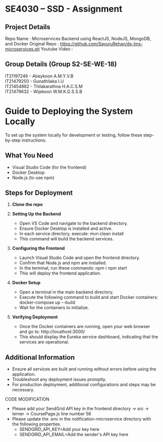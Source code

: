 # SE4030 – SSD - Assignment

## Project Details

Repo Name : Microservices Backend using ReactJS, NodeJS, MongoDB, and Docker
Original Repo : https://github.com/SayuruRehan/ds-lms-microservices.git
Youtube Video :

## Group Details (Group S2-SE-WE-18)

IT21197246 - Abeykoon A.M.Y.V.B <br />
IT21479250 - Gunathilaka I.U <br />
IT21454882 - Thilakarathna H.A.C.S.M <br />
IT21479632 - Wijekoon W.M.K.G.S.S.B <br />

# Guide to Deploying the System Locally

To set up the system locally for development or testing, follow these step-by-step instructions.

## What You Need

- Visual Studio Code (for the frontend)
- Docker Desktop
- Node.js (to use npm)

## Steps for Deployment

1. **Clone the repo**

2. **Setting Up the Backend**

   - Open VS Code and navigate to the backend directory.
   - Ensure Docker Desktop is installed and active.
   - In each service directory, execute:
     mvn clean install
   - This command will build the backend services.

3. **Configuring the Frontend**

   - Launch Visual Studio Code and open the frontend directory.
   - Confirm that Node.js and npm are installed.
   - In the terminal, run these commands:
     npm i
     npm start
   - This will deploy the frontend application.

4. **Docker Setup**

   - Open a terminal in the main backend directory.
   - Execute the following command to build and start Docker containers:
     docker-compose up --build
   - Wait for the containers to initialize.

5. **Verifying Deployment**
   - Once the Docker containers are running, open your web browser and go to:
     http://localhost:3000/
   - This should display the Eureka service dashboard, indicating that the services are operational.

## Additional Information

- Ensure all services are built and running without errors before using the application.
- Troubleshoot any deployment issues promptly.
- For production deployment, additional configurations and steps may be necessary.

CODE MODIFICATION

- Please add your SendGrid API key in the frontend directory -> src -> lerner -> CoursePage.js line number 56
- Please update the .env in the notification-microservice directory with the following properties.
  - SENDGRID_API_KEY=Add your key here
  - SENDGRID_API_EMAIL=Add the sender's API key here
